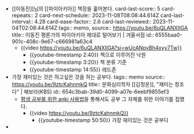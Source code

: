 - [[이동진]]님의 [[파이아키아]] 책장을 훑어본다. 
  card-last-score:: 5
  card-repeats:: 2
  card-next-schedule:: 2023-11-08T08:08:44.614Z
  card-last-interval:: 4.28
  card-ease-factor:: 2.6
  card-last-reviewed:: 2023-11-04T02:08:44.614Z
  tags:: memo,
  source:: https://youtu.be/6uQLANXIIGA
  title:: 이동진 평론가의 파이아키아 제대로 털어보기 | 겨울서점
  id:: 6555baa0-901c-408c-9e67-c666981a63c4
	- {{video https://youtu.be/6uQLANXIIGA?si=wUcANpyBh4xyy7Tw}}
		- {{youtube-timestamp 2:40}} 책으로 이루어진 낙원
		- {{youtube-timestamp 3:20}} 책 분류 기준
		- {{youtube-timestamp 14:55}} 레드존
- 가장 재미있는 것은 하고싶은 것을 하는 공부다.
  tags:: memo
  source:: https://youtu.be/9ztcKahnmkQ
  title:: 문화심리학자 [[김정운]], "재미는 창조다" | 해보라(KBS)
  id:: 654c3bab-39d0-4099-a07e-6eebf9855ef3
  * [평생 공부를 위한 anki 사용법](((654a5d27-f3b7-4a37-9789-e0770477272f)))을 통해서도 공부 그 자체를 위한 이야기를 접했다.
	- {{video https://youtu.be/9ztcKahnmkQ}}
		- {{youtube-timestamp 50:50}} 가장 재미있는 것은 공부다
-